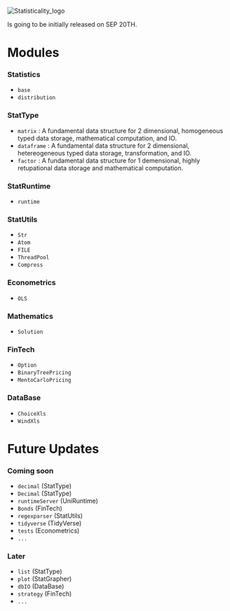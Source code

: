 ![Statisticality_logo](https://github.com/dof-studio/Statisticality/assets/144514436/2f3eb7d6-6ee7-40a6-a6b8-706c2738028d)



Is going to be initially released on SEP 20TH.


# Modules
### Statistics
- `base`
- `distribution`
### StatType
- `matrix` : A fundamental data structure for 2 dimensional, homogeneous typed data storage, mathematical computation, and IO.
- `dataframe` : A fundamental data structure for 2 dimensional, hetereogeneous typed data storage, transformation, and IO.
- `factor` : A fundamental data structure for 1 demensional, highly retupational data storage and mathematical computation.
### StatRuntime
- `runtime`
### StatUtils
- `Str`
- `Atom`
- `FILE`
- `ThreadPool`
- `Compress`
### Econometrics
- `OLS`
### Mathematics
- `Solution`
### FinTech
- `Option`
- `BinaryTreePricing`
- `MentoCarloPricing`
### DataBase
- `ChoiceXls`
- `WindXls`



# Future Updates
### Coming soon
- `decimal` (StatType)
- `Decimal` (StatType)
- `runtimeServer` (UniRuntime)
- `Bonds` (FinTech)
- `regexparser` (StatUtils)
- `tidyverse` (TidyVerse)
- `tests` (Econometrics)
- `...`
### Later
- `list` (StatType)
- `plot` (StatGrapher)
- `dbIO` (DataBase)
- `strategy` (FinTech)
- `...`

